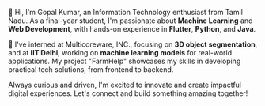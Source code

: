 
👋 Hi, I'm Gopal Kumar, an Information Technology enthusiast from Tamil Nadu. As a final-year student, I'm passionate about **Machine Learning** and **Web Development**, with hands-on experience in **Flutter**, **Python**, and **Java**.

🚀 I've interned at Multicoreware, INC., focusing on **3D object segmentation**, and at **IIT Delhi**, working on **machine learning models** for real-world applications. My project "FarmHelp" showcases my skills in developing practical tech solutions, from frontend to backend.

Always curious and driven, I'm excited to innovate and create impactful digital experiences. Let's connect and build something amazing together!
